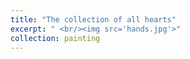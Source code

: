 ```yaml
---
title: "The collection of all hearts"
excerpt: " <br/><img src='hands.jpg'>"
collection: painting
---
```

